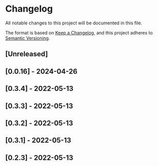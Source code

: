 # Changelog

All notable changes to this project will be documented in this file.

The format is based on [Keep a Changelog](https://keepachangelog.com/en/1.0.0/),
and this project adheres to [Semantic Versioning](https://semver.org/spec/v2.0.0.html).

## [Unreleased]

## [0.0.16] - 2024-04-26

## [0.3.4] - 2022-05-13

## [0.3.3] - 2022-05-13

## [0.3.2] - 2022-05-13

## [0.3.1] - 2022-05-13

## [0.2.3] - 2022-05-13
